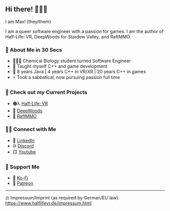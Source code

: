 ## Hi there! 🙋🏻‍♀️

I am Max! (they/them)

I am a queer software engineer with a passion for games. I am the author of Half-Life: VR, DeepWoods for Stardew Valley, and RaftMMO.

### 🌈 About Me in 30 Secs
- 👩🏻‍💻 Chemical Biology student turned Software Engineer
- 📝 Taught myself C++ and game development
- 💼 8 years Java | 4 years C++ in VR/XR | 20 years C++ in games
- ⚡️ Took a sabbatical, now pursuing passion full time

### 🔭 Check out my Current Projects
- 🟠λ [Half-Life: VR](https://halflifevr.de/)
- 🌳 [DeepWoods](https://www.nexusmods.com/stardewvalley/mods/2571/)
- 🌊 [RaftMMO](https://www.raftmodding.com/mods/raftmmo)

### 🙌🏻 Connect with Me
- 🦄 [LinkedIn](https://www.linkedin.com/in/max-vollmer/)
- 🌐 [Discord](https://discord.gg/jujwEGf62K)
- 🎞️ [Youtube](https://www.youtube.com/MaxMakesMods)

### 💖 Support Me
- 🍵 [Ko-Fi](https://www.ko-fi.com/maxmakesmods)
- 💸 [Patreon](https://www.patreon.com/maxmakesmods)


---
⚖️ Impressum/Imprint (as required by German/EU law): https://www.halflifevr.de/impressum.html

